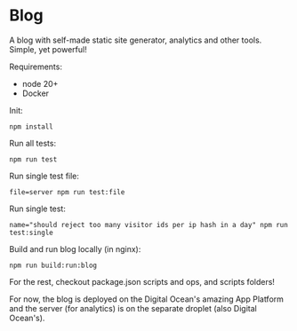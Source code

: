 # Blog

A blog with self-made static site generator, analytics and other tools. Simple, yet powerful!

Requirements:
 * node 20+
 * Docker

Init:
```
npm install
```

Run all tests:
```
npm run test
```

Run single test file:
```
file=server npm run test:file
```

Run single test:
```
name="should reject too many visitor ids per ip hash in a day" npm run test:single
```

Build and run blog locally (in nginx):
```
npm run build:run:blog
```

For the rest, checkout package.json scripts and ops, and scripts folders!

For now, the blog is deployed on the Digital Ocean's amazing App Platform and the server (for analytics) is on the separate droplet (also Digital Ocean's).
